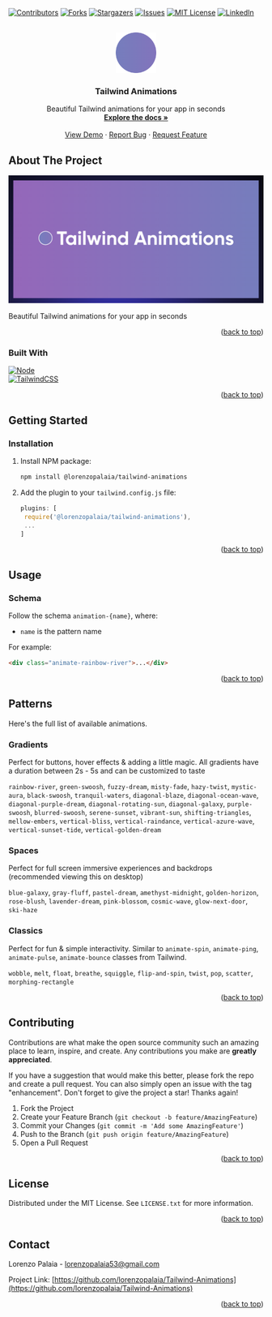 <a name="readme-top"></a>

<!--
Here's a blank template to get started: To avoid retyping too much info. Do a search and replace with your text editor for the following: `Tailwind-Animations`, `twitter_handle`, `Tailwind Animations`, `Beautiful Tailwind animations for your app in seconds`
-->

<!-- PROJECT SHIELDS -->
<!--
*** I'm using markdown "reference style" links for readability.
*** Reference links are enclosed in brackets [ ] instead of parentheses ( ).
*** See the bottom of this document for the declaration of the reference variables
*** for contributors-url, forks-url, etc. This is an optional, concise syntax you may use.
*** https://www.markdownguide.org/basic-syntax/#reference-style-links
-->

[![Contributors][contributors-shield]][contributors-url]
[![Forks][forks-shield]][forks-url]
[![Stargazers][stars-shield]][stars-url]
[![Issues][issues-shield]][issues-url]
[![MIT License][license-shield]][license-url]
[![LinkedIn][linkedin-shield]][linkedin-url]

<!-- PROJECT LOGO -->
<br />
<div align="center">
  <a href="https://github.com/lorenzopalaia/Tailwind-Animations">
    <img src="repo_assets/logo.png" alt="Logo" width="80" height="80">
  </a>

<h3 align="center">Tailwind Animations</h3>

  <p align="center">
    Beautiful Tailwind animations for your app in seconds
    <br />
    <a href="https://github.com/lorenzopalaia/Tailwind-Animations"><strong>Explore the docs »</strong></a>
    <br />
    <br />
    <a href="https://github.com/lorenzopalaia/Tailwind-Animations">View Demo</a>
    ·
    <a href="https://github.com/lorenzopalaia/Tailwind-Animations/issues">Report Bug</a>
    ·
    <a href="https://github.com/lorenzopalaia/Tailwind-Animations/issues">Request Feature</a>
  </p>
</div>

<!-- TABLE OF CONTENTS -->
<!--
<details>
  <summary>Table of Contents</summary>
  <ol>
    <li>
      <a href="#about-the-project">About The Project</a>
      <ul>
        <li><a href="#built-with">Built With</a></li>
      </ul>
    </li>
    <li>
      <a href="#getting-started">Getting Started</a>
      <ul>
        <li><a href="#prerequisites">Prerequisites</a></li>
        <li><a href="#installation">Installation</a></li>
      </ul>
    </li>
    <li><a href="#usage">Usage</a></li>
    <li><a href="#roadmap">Roadmap</a></li>
    <li><a href="#contributing">Contributing</a></li>
    <li><a href="#license">License</a></li>
    <li><a href="#contact">Contact</a></li>
    <li><a href="#acknowledgments">Acknowledgments</a></li>
  </ol>
</details>
-->

<!-- ABOUT THE PROJECT -->

## About The Project

[![Product Name Preview][product-preview]](https://example.com)

Beautiful Tailwind animations for your app in seconds

<p align="right">(<a href="#readme-top">back to top</a>)</p>

### Built With

[![Node][Node.js]][Node-url]
<br />
[![TailwindCSS][TailwindCSS]][TailwindCSS-url]

<p align="right">(<a href="#readme-top">back to top</a>)</p>

<!-- GETTING STARTED -->

## Getting Started

### Installation

1. Install NPM package:

   ```sh
   npm install @lorenzopalaia/tailwind-animations
   ```

2. Add the plugin to your `tailwind.config.js` file:

   ```js
   plugins: [
    require('@lorenzopalaia/tailwind-animations'),
    ...
   ]
   ```

<p align="right">(<a href="#readme-top">back to top</a>)</p>

<!-- USAGE EXAMPLES -->

## Usage

### Schema

Follow the schema `animation-{name}`, where:

- `name` is the pattern name

For example:

```html
<div class="animate-rainbow-river">...</div>
```

<p align="right">(<a href="#readme-top">back to top</a>)</p>

<!-- ANIMATIONS -->

## Patterns

Here's the full list of available animations.

### Gradients

Perfect for buttons, hover effects & adding a little magic. All gradients have a duration between 2s - 5s and can be customized to taste

`rainbow-river`, `green-swoosh`, `fuzzy-dream`, `misty-fade`, `hazy-twist`, `mystic-aura`, `black-swoosh`, `tranquil-waters`, `diagonal-blaze`, `diagonal-ocean-wave`, `diagonal-purple-dream`, `diagonal-rotating-sun`, `diagonal-galaxy`, `purple-swoosh`, `blurred-swoosh`, `serene-sunset`, `vibrant-sun`, `shifting-triangles`, `mellow-embers`, `vertical-bliss`, `vertical-raindance`, `vertical-azure-wave`, `vertical-sunset-tide`, `vertical-golden-dream`

### Spaces

Perfect for full screen immersive experiences and backdrops (recommended viewing this on desktop)

`blue-galaxy`, `gray-fluff`, `pastel-dream`, `amethyst-midnight`, `golden-horizon`, `rose-blush`, `lavender-dream`, `pink-blossom`, `cosmic-wave`, `glow-next-door`, `ski-haze`

### Classics

Perfect for fun & simple interactivity. Similar to `animate-spin`, `animate-ping`, `animate-pulse`, `animate-bounce` classes from Tailwind.

`wobble`, `melt`, `float`, `breathe`, `squiggle`, `flip-and-spin`, `twist`, `pop`, `scatter`, `morphing-rectangle`

<p align="right">(<a href="#readme-top">back to top</a>)</p>

<!-- CONTRIBUTING -->

## Contributing

Contributions are what make the open source community such an amazing place to learn, inspire, and create. Any contributions you make are **greatly appreciated**.

If you have a suggestion that would make this better, please fork the repo and create a pull request. You can also simply open an issue with the tag "enhancement".
Don't forget to give the project a star! Thanks again!

1. Fork the Project
2. Create your Feature Branch (`git checkout -b feature/AmazingFeature`)
3. Commit your Changes (`git commit -m 'Add some AmazingFeature'`)
4. Push to the Branch (`git push origin feature/AmazingFeature`)
5. Open a Pull Request

<p align="right">(<a href="#readme-top">back to top</a>)</p>

<!-- LICENSE -->

## License

Distributed under the MIT License. See `LICENSE.txt` for more information.

<p align="right">(<a href="#readme-top">back to top</a>)</p>

<!-- CONTACT -->

## Contact

Lorenzo Palaia <!-- - [@twitter_handle](https://twitter.com/twitter_handle)--> - lorenzopalaia53@gmail.com

Project Link: [https://github.com/lorenzopalaia/Tailwind-Animations](https://github.com/lorenzopalaia/Tailwind-Animations)

<p align="right">(<a href="#readme-top">back to top</a>)</p>

<!-- ACKNOWLEDGMENTS -->
<!--
## Acknowledgments

- []()
- []()
- []()

<p align="right">(<a href="#readme-top">back to top</a>)</p>
-->

<!-- MARKDOWN LINKS & IMAGES -->
<!-- https://www.markdownguide.org/basic-syntax/#reference-style-links -->

[contributors-shield]: https://img.shields.io/github/contributors/lorenzopalaia/Tailwind-Animations.svg?style=for-the-badge
[contributors-url]: https://github.com/lorenzopalaia/Tailwind-Animations/graphs/contributors
[forks-shield]: https://img.shields.io/github/forks/lorenzopalaia/Tailwind-Animations.svg?style=for-the-badge
[forks-url]: https://github.com/lorenzopalaia/Tailwind-Animations/network/members
[stars-shield]: https://img.shields.io/github/stars/lorenzopalaia/Tailwind-Animations.svg?style=for-the-badge
[stars-url]: https://github.com/lorenzopalaia/Tailwind-Animations/stargazers
[issues-shield]: https://img.shields.io/github/issues/lorenzopalaia/Tailwind-Animations.svg?style=for-the-badge
[issues-url]: https://github.com/lorenzopalaia/Tailwind-Animations/issues
[license-shield]: https://img.shields.io/github/license/lorenzopalaia/Tailwind-Animations.svg?style=for-the-badge
[license-url]: https://github.com/lorenzopalaia/Tailwind-Animations/blob/master/LICENSE.txt
[linkedin-shield]: https://img.shields.io/badge/-LinkedIn-black.svg?style=for-the-badge&logo=linkedin&colorB=555
[linkedin-url]: https://linkedin.com/in/lorenzopalaia
[product-preview]: repo_assets/preview.png
[Next.js]: https://img.shields.io/badge/next.js-000000?style=for-the-badge&logo=nextdotjs&logoColor=white
[Next-url]: https://nextjs.org/
[React.js]: https://img.shields.io/badge/React-20232A?style=for-the-badge&logo=react&logoColor=61DAFB
[React-url]: https://reactjs.org/
[Vue.js]: https://img.shields.io/badge/Vue.js-35495E?style=for-the-badge&logo=vuedotjs&logoColor=4FC08D
[Vue-url]: https://vuejs.org/
[Angular.io]: https://img.shields.io/badge/Angular-DD0031?style=for-the-badge&logo=angular&logoColor=white
[Angular-url]: https://angular.io/
[Svelte.dev]: https://img.shields.io/badge/Svelte-4A4A55?style=for-the-badge&logo=svelte&logoColor=FF3E00
[Svelte-url]: https://svelte.dev/
[Laravel.com]: https://img.shields.io/badge/Laravel-FF2D20?style=for-the-badge&logo=laravel&logoColor=white
[Laravel-url]: https://laravel.com
[Bootstrap.com]: https://img.shields.io/badge/Bootstrap-563D7C?style=for-the-badge&logo=bootstrap&logoColor=white
[Bootstrap-url]: https://getbootstrap.com
[JQuery.com]: https://img.shields.io/badge/jQuery-0769AD?style=for-the-badge&logo=jquery&logoColor=white
[JQuery-url]: https://jquery.com
[Node.js]: https://img.shields.io/badge/Node.js-43853D?style=for-the-badge&logo=node.js&logoColor=white
[Node-url]: https://nodejs.org/
[TailwindCSS]: https://img.shields.io/badge/Tailwind_CSS-38B2AC?style=for-the-badge&logo=tailwind-css&logoColor=white
[TailwindCSS-url]: https://tailwindcss.com/
